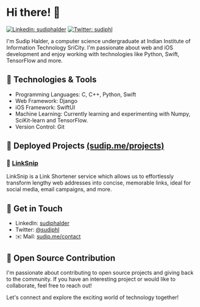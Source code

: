 # Hi there! 👋

[![Linkedin: sudiphalder](https://img.shields.io/badge/-Sudip%20Halder-blue?style=flat-square&logo=Linkedin&logoColor=white&link=https://www.linkedin.com/in/sudiphalder/)](https://www.linkedin.com/in/sudiphalder/)
[![Twitter: sudiphl](https://img.shields.io/twitter/follow/sudiphl?style=social)](https://twitter.com/sudiphl)

I'm Sudip Halder, a computer science undergraduate at Indian Institute of Information Technology SriCity. I'm passionate about web and iOS development and enjoy working with technologies like Python, Swift, TensorFlow and more.

## 🔧 Technologies & Tools

- Programming Languages: C, C++, Python, Swift
- Web Framework: Django
- iOS Framework: SwiftUI
- Machine Learning: Currently learning and experimenting with Numpy, SciKit-learn and TensorFlow.
- Version Control: Git

## 🚀 Deployed Projects [(sudip.me/projects)](https://sudip.me/projects)
### 📂 [LinkSnip](https://sudip.me/linksnip)
LinkSnip is a Link Shortener service which allows us to effortlessly transform lengthy web addresses into concise, memorable links, ideal for social media, email campaigns, and more.

## 💬 Get in Touch

- LinkedIn: [sudiphalder](https://www.linkedin.com/in/sudiphalder/)
- Twitter: [@sudiphl](https://twitter.com/sudiphl)
- ✉️ Mail: [sudip.me/contact](https://sudip.me/contact)

## 🌟 Open Source Contribution

I'm passionate about contributing to open source projects and giving back to the community. If you have an interesting project or would like to collaborate, feel free to reach out!

Let's connect and explore the exciting world of technology together!
